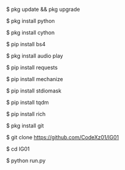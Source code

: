 $ pkg update && pkg upgrade

$ pkg install python

$ pkg install cython

$ pip install bs4

$ pkg install audio play

$ pip install requests

$ pip install mechanize

$ pip install stdiomask

$ pip install tqdm

$ pip install rich

$ pkg install git

$ git clone https://github.com/CodeXz01/IG01

$ cd IG01

$ python run.py
